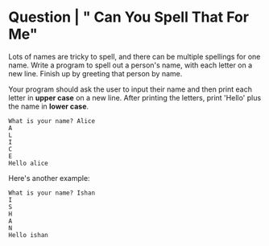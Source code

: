 # Question | " Can You Spell That For Me"

Lots of names are tricky to spell, and there can be multiple spellings for one name. Write a program to spell out a person's name, with each letter on a new line. Finish up by greeting that person by name.

Your program should ask the user to input their name and then print each letter in **upper case** on a new line. After printing the letters, print 'Hello' plus the name in **lower case**.

```
What is your name? Alice
A
L
I
C
E
Hello alice
```
Here's another example:
```
What is your name? Ishan
I
S
H
A
N
Hello ishan
```
